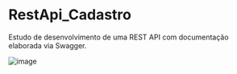# RestApi_Cadastro
Estudo de desenvolvimento de uma REST API com documentação elaborada via Swagger.

![image](https://user-images.githubusercontent.com/40063504/140628222-534d2bd0-d5aa-4a8c-81fb-4331f0eb7a6c.png)

